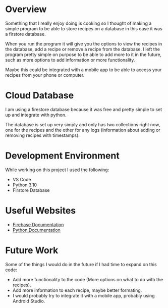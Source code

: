 # Overview

Something that I really enjoy doing is cooking so I thought of making a simple program to be able to store recipes on a database in this case it was a firstore database. 

When you run the program it will give you the options to view the recipes in the database, add a recipe or remove a recipe from the database. I left the program pretty simple on purpose to be able to add more to it in the future, such as more options to add information or more functionality. 

Maybe this could be integrated with a mobile app to be able to access your recipes from your phone or computer. 

<!-- [Software Demo Video](http://youtube.link.goes.here) -->

# Cloud Database

I am using a firestore database because it was free and pretty simple to set up and integrate with python. 

The database is set up very simply and only has two collections right now, one for the recipes and the other for any logs (information about adding or removing recipes with timestamps).

# Development Environment

While working on this project I used the following: 

* VS Code
* Python 3.10
* Firstore Database

# Useful Websites

* [Firebase Documentation](https://firebase.google.com/docs/build)
* [Python Documentation](https://docs.python.org/3/)

# Future Work

Some of the things I would do in the future if I had time to expand on this code:

* Add more functionality to the code (More options on what to do with the recipes).
* Add more information to each recipe, maybe better formating.
* I would probably try to integrate it with a mobile app, probably using Android Studio. 